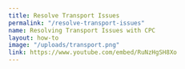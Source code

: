 ```yaml
---
title: Resolve Transport Issues
permalink: "/resolve-transport-issues"
name: Resolving Transport Issues with CPC
layout: how-to
image: "/uploads/transport.png"
link: https://www.youtube.com/embed/RuNzHgSH8Xo
---
```



